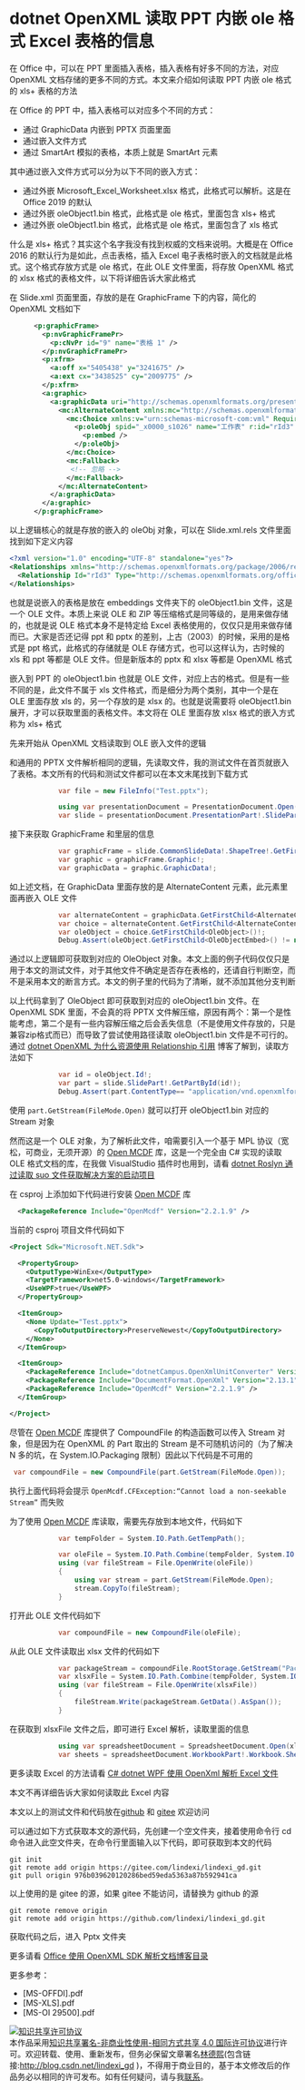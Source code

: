 # dotnet OpenXML 读取 PPT 内嵌 ole 格式 Excel 表格的信息

在 Office 中，可以在 PPT 里面插入表格，插入表格有好多不同的方法，对应 OpenXML 文档存储的更多不同的方式。本文来介绍如何读取 PPT 内嵌 ole 格式的 xls+ 表格的方法

<!--more-->
<!-- 发布 -->
<!-- 博客 -->

在 Office 的 PPT 中，插入表格可以对应多个不同的方式：

- 通过 GraphicData 内嵌到 PPTX 页面里面
- 通过嵌入文件方式
- 通过 SmartArt 模拟的表格，本质上就是 SmartArt 元素

其中通过嵌入文件方式可以分为以下不同的嵌入方式：

- 通过外嵌 Microsoft_Excel_Worksheet.xlsx 格式，此格式可以解析。这是在 Office 2019 的默认
- 通过外嵌 oleObject1.bin 格式，此格式是 ole 格式，里面包含 xls+ 格式
- 通过外嵌 oleObject1.bin 格式，此格式是 ole 格式，里面包含了 xls 格式

什么是 xls+ 格式？其实这个名字我没有找到权威的文档来说明。大概是在 Office 2016 的默认行为是如此，点击表格，插入 Excel 电子表格时嵌入的文档就是此格式。这个格式存放方式是 ole 格式，在此 OLE 文件里面，将存放 OpenXML 格式的 xlsx 格式的表格文件，以下将详细告诉大家此格式

在 Slide.xml 页面里面，存放的是在 GraphicFrame 下的内容，简化的 OpenXML 文档如下

```xml
      <p:graphicFrame>
        <p:nvGraphicFramePr>
          <p:cNvPr id="9" name="表格 1" />
        </p:nvGraphicFramePr>
        <p:xfrm>
          <a:off x="5405438" y="3241675" />
          <a:ext cx="3438525" cy="2009775" />
        </p:xfrm>
        <a:graphic>
          <a:graphicData uri="http://schemas.openxmlformats.org/presentationml/2006/ole">
            <mc:AlternateContent xmlns:mc="http://schemas.openxmlformats.org/markup-compatibility/2006">
              <mc:Choice xmlns:v="urn:schemas-microsoft-com:vml" Requires="v">
                <p:oleObj spid="_x0000_s1026" name="工作表" r:id="rId3" imgW="3438630" imgH="2009788" progId="Excel.Sheet.12">
                  <p:embed />
                </p:oleObj>
              </mc:Choice>
              <mc:Fallback>
               <!-- 忽略 -->
              </mc:Fallback>
            </mc:AlternateContent>
          </a:graphicData>
        </a:graphic>
      </p:graphicFrame>
```

以上逻辑核心的就是存放的嵌入的 oleObj 对象，可以在 Slide.xml.rels 文件里面找到如下定义内容

```xml
<?xml version="1.0" encoding="UTF-8" standalone="yes"?>
<Relationships xmlns="http://schemas.openxmlformats.org/package/2006/relationships">
  <Relationship Id="rId3" Type="http://schemas.openxmlformats.org/officeDocument/2006/relationships/oleObject" Target="../embeddings/oleObject1.bin" />
</Relationships>
```

也就是说嵌入的表格是放在 embeddings 文件夹下的 oleObject1.bin 文件，这是一个 OLE 文件。本质上来说 OLE 和 ZIP 等压缩格式是同等级的，是用来做存储的，也就是说 OLE 格式本身不是特定给 Excel 表格使用的，仅仅只是用来做存储而已。大家是否还记得 ppt 和 pptx 的差别，上古（2003）的时候，采用的是格式是 ppt 格式，此格式的存储就是 OLE 存储方式，也可以这样认为，古时候的 xls 和 ppt 等都是 OLE 文件。但是新版本的 pptx 和 xlsx 等都是 OpenXML 格式

嵌入到 PPT 的 oleObject1.bin 也就是 OLE 文件，对应上古的格式。但是有一些不同的是，此文件不属于 xls 文件格式，而是细分为两个类别，其中一个是在 OLE 里面存放 xls 的，另一个存放的是 xlsx 的。也就是说需要将 oleObject1.bin 展开，才可以获取里面的表格文件。本文将在 OLE 里面存放 xlsx 格式的嵌入方式称为 xls+ 格式

先来开始从 OpenXML 文档读取到 OLE 嵌入文件的逻辑

和通用的 PPTX 文件解析相同的逻辑，先读取文件，我的测试文件在首页就嵌入了表格。本文所有的代码和测试文件都可以在本文末尾找到下载方式

```csharp
            var file = new FileInfo("Test.pptx");

            using var presentationDocument = PresentationDocument.Open(file.FullName, false);
            var slide = presentationDocument.PresentationPart!.SlideParts.First().Slide;
```

接下来获取 GraphicFrame 和里层的信息

```csharp
            var graphicFrame = slide.CommonSlideData!.ShapeTree!.GetFirstChild<GraphicFrame>()!;
            var graphic = graphicFrame.Graphic!;
            var graphicData = graphic.GraphicData!;
```

如上述文档，在 GraphicData 里面存放的是 AlternateContent 元素，此元素里面再嵌入 OLE 文件

```csharp
            var alternateContent = graphicData.GetFirstChild<AlternateContent>()!;
            var choice = alternateContent.GetFirstChild<AlternateContentChoice>()!;
            var oleObject = choice.GetFirstChild<OleObject>()!;
            Debug.Assert(oleObject.GetFirstChild<OleObjectEmbed>() != null);
```

通过以上逻辑即可获取到对应的 OleObject 对象。本文上面的例子代码仅仅只是用于本文的测试文件，对于其他文件不确定是否存在表格的，还请自行判断空，而不是采用本文的断言方式。本文的例子里的代码为了清晰，就不添加其他分支判断

以上代码拿到了 OleObject 即可获取到对应的 oleObject1.bin 文件。在 OpenXML SDK 里面，不会真的将 PPTX 文件解压缩，原因有两个：第一个是性能考虑，第二个是有一些内容解压缩之后会丢失信息（不是使用文件存放的，只是兼容zip格式而已）而导致了尝试使用路径读取 oleObject1.bin 文件是不可行的。通过 [dotnet OpenXML 为什么资源使用 Relationship 引用](https://blog.lindexi.com/post/dotnet-OpenXML-%E4%B8%BA%E4%BB%80%E4%B9%88%E8%B5%84%E6%BA%90%E4%BD%BF%E7%94%A8-Relationship-%E5%BC%95%E7%94%A8.html ) 博客了解到，读取方法如下

```csharp
            var id = oleObject.Id!;
            var part = slide.SlidePart!.GetPartById(id!);
            Debug.Assert(part.ContentType== "application/vnd.openxmlformats-officedocument.oleObject");
```

使用 `part.GetStream(FileMode.Open)` 就可以打开 oleObject1.bin 对应的 Stream 对象

然而这是一个 OLE 对象，为了解析此文件，咱需要引入一个基于 MPL 协议（宽松，可商业，无须开源）的 [Open MCDF](https://github.com/ironfede/openmcdf) 库，这是一个完全由 C# 实现的读取 OLE 格式文档的库，在我做 VisualStudio 插件时也用到，请看 [dotnet Roslyn 通过读取 suo 文件获取解决方案的启动项目](https://blog.lindexi.com/post/dotnet-Roslyn-%E9%80%9A%E8%BF%87%E8%AF%BB%E5%8F%96-suo-%E6%96%87%E4%BB%B6%E8%8E%B7%E5%8F%96%E8%A7%A3%E5%86%B3%E6%96%B9%E6%A1%88%E7%9A%84%E5%90%AF%E5%8A%A8%E9%A1%B9%E7%9B%AE.html )

在 csproj 上添加如下代码进行安装 [Open MCDF](https://github.com/ironfede/openmcdf) 库

```xml
  <PackageReference Include="OpenMcdf" Version="2.2.1.9" />
```

当前的 csproj 项目文件代码如下

```xml
<Project Sdk="Microsoft.NET.Sdk">

  <PropertyGroup>
    <OutputType>WinExe</OutputType>
    <TargetFramework>net5.0-windows</TargetFramework>
    <UseWPF>true</UseWPF>
  </PropertyGroup>

  <ItemGroup>
    <None Update="Test.pptx">
      <CopyToOutputDirectory>PreserveNewest</CopyToOutputDirectory>
    </None>
  </ItemGroup>

  <ItemGroup>
    <PackageReference Include="dotnetCampus.OpenXmlUnitConverter" Version="1.7.1" />
    <PackageReference Include="DocumentFormat.OpenXml" Version="2.13.1" />
    <PackageReference Include="OpenMcdf" Version="2.2.1.9" />
  </ItemGroup>

</Project>
```

尽管在 [Open MCDF](https://github.com/ironfede/openmcdf) 库提供了 CompoundFile 的构造函数可以传入 Stream 对象，但是因为在 OpenXML 的 Part 取出的 Stream 是不可随机访问的（为了解决 N 多的坑，在 System.IO.Packaging 限制）因此以下代码是不可用的

```csharp
 var compoundFile = new CompoundFile(part.GetStream(FileMode.Open));
```

执行上面代码将会提示 `OpenMcdf.CFException:“Cannot load a non-seekable Stream”` 而失败

为了使用 [Open MCDF](https://github.com/ironfede/openmcdf) 库读取，需要先存放到本地文件，代码如下

```csharp
            var tempFolder = System.IO.Path.GetTempPath();

            var oleFile = System.IO.Path.Combine(tempFolder, System.IO.Path.GetRandomFileName());
            using (var fileStream = File.OpenWrite(oleFile))
            {
                using var stream = part.GetStream(FileMode.Open);
                stream.CopyTo(fileStream);
            }
```

打开此 OLE 文件代码如下

```csharp
            var compoundFile = new CompoundFile(oleFile);
```

从此 OLE 文件读取出 xlsx 文件的代码如下

```csharp
            var packageStream = compoundFile.RootStorage.GetStream("Package");
            var xlsxFile = System.IO.Path.Combine(tempFolder, System.IO.Path.GetRandomFileName()+".xlsx");
            using (var fileStream = File.OpenWrite(xlsxFile))
            {
                fileStream.Write(packageStream.GetData().AsSpan());
            }
```

在获取到 xlsxFile 文件之后，即可进行 Excel 解析，读取里面的信息

```csharp
            using var spreadsheetDocument = SpreadsheetDocument.Open(xlsxFile,false);
            var sheets = spreadsheetDocument.WorkbookPart!.Workbook.Sheets;
```

更多读取 Excel 的方法请看 [C# dotnet WPF 使用 OpenXml 解析 Excel 文件](https://blog.lindexi.com/post/C-dotnet-WPF-%E4%BD%BF%E7%94%A8-OpenXml-%E8%A7%A3%E6%9E%90-Excel-%E6%96%87%E4%BB%B6.html)

本文不再详细告诉大家如何读取此 Excel 内容

本文以上的测试文件和代码放在[github](https://github.com/lindexi/lindexi_gd/tree/976b039620120286bed59eda5363a87b592941ca/Pptx) 和 [gitee](https://gitee.com/lindexi/lindexi_gd/tree/976b039620120286bed59eda5363a87b592941ca/Pptx) 欢迎访问

可以通过如下方式获取本文的源代码，先创建一个空文件夹，接着使用命令行 cd 命令进入此空文件夹，在命令行里面输入以下代码，即可获取到本文的代码

```
git init
git remote add origin https://gitee.com/lindexi/lindexi_gd.git
git pull origin 976b039620120286bed59eda5363a87b592941ca
```

以上使用的是 gitee 的源，如果 gitee 不能访问，请替换为 github 的源

```
git remote remove origin
git remote add origin https://github.com/lindexi/lindexi_gd.git
```

获取代码之后，进入 Pptx 文件夹

更多请看 [Office 使用 OpenXML SDK 解析文档博客目录](https://blog.lindexi.com/post/Office-%E4%BD%BF%E7%94%A8-OpenXML-SDK-%E8%A7%A3%E6%9E%90%E6%96%87%E6%A1%A3%E5%8D%9A%E5%AE%A2%E7%9B%AE%E5%BD%95.html )

更多参考：

- [MS-OFFDI].pdf
- [MS-XLS].pdf
- [MS-OI 29500].pdf

<a rel="license" href="http://creativecommons.org/licenses/by-nc-sa/4.0/"><img alt="知识共享许可协议" style="border-width:0" src="https://licensebuttons.net/l/by-nc-sa/4.0/88x31.png" /></a><br />本作品采用<a rel="license" href="http://creativecommons.org/licenses/by-nc-sa/4.0/">知识共享署名-非商业性使用-相同方式共享 4.0 国际许可协议</a>进行许可。欢迎转载、使用、重新发布，但务必保留文章署名[林德熙](http://blog.csdn.net/lindexi_gd)(包含链接:http://blog.csdn.net/lindexi_gd )，不得用于商业目的，基于本文修改后的作品务必以相同的许可发布。如有任何疑问，请与我[联系](mailto:lindexi_gd@163.com)。